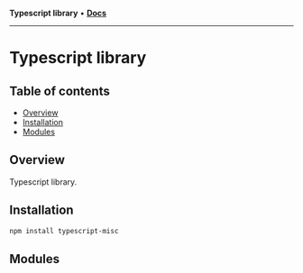**Typescript library** • [**Docs**](modules.md)

***

# Typescript library

## Table of contents

- [Overview](#overview)
- [Installation](#installation)
- [Modules](#modules)

## Overview

Typescript library.

## Installation

```sh
npm install typescript-misc
```

## Modules
